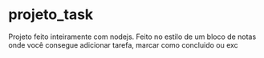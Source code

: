 # projeto_task
Projeto feito inteiramente com nodejs. Feito no estilo de um bloco de notas onde você consegue adicionar tarefa, marcar como concluido ou exc
